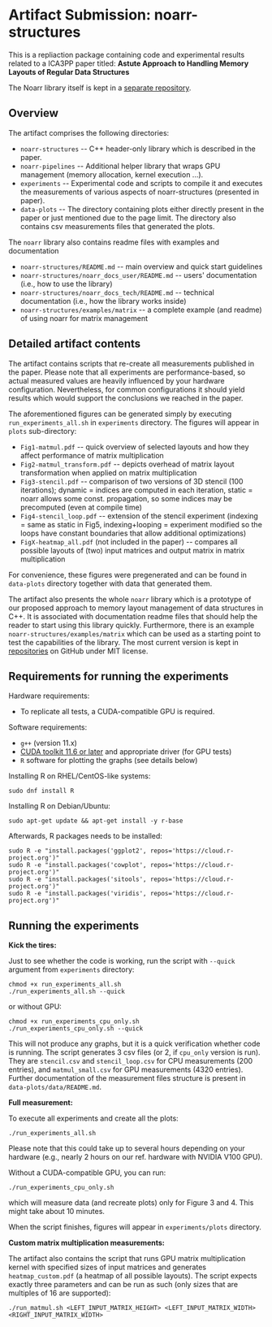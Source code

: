# Artifact Submission: noarr-structures

This is a repliaction package containing code and experimental results related to a ICA3PP paper titled:  **Astute Approach to Handling Memory Layouts of Regular Data Structures**
<!-- ICA3PP submission number for the paper: **75** -->

The Noarr library itself is kept in a [separate repository](https://github.com/ParaCoToUl/noarr-structures).

## Overview

The artifact comprises the following directories:

* `noarr-structures` -- C++ header-only library which is described in the paper.
* `noarr-pipelines` -- Additional helper library that wraps GPU management (memory allocation, kernel execution ...).
* `experiments` -- Experimental code and scripts to compile it and executes the measurements of various aspects of noarr-structures (presented in paper).
* `data-plots` -- The directory containing plots either directly present in the paper or just mentioned due to the page limit. The directory also contains csv measurements files that generated the plots.

The `noarr` library also contains readme files with examples and documentation

* `noarr-structures/README.md` -- main overview and quick start guidelines
* `noarr-structures/noarr_docs_user/README.md` -- users' documentation (i.e., how to use the library)
* `noarr-structures/noarr_docs_tech/README.md` -- technical documentation (i.e., how the library works inside)
* `noarr-structures/examples/matrix` -- a complete example (and readme) of using noarr for matrix management

## Detailed artifact contents

The artifact contains scripts that re-create all measurements published in the paper. Please note that all experiments are performance-based, so actual measured values are heavily influenced by your hardware configuration. Nevertheless, for common configurations it should yield results which would support the conclusions we reached in the paper.

The aforementioned figures can be generated simply by executing `run_experiments_all.sh` in `experiments` directory. The figures will appear in `plots` sub-directory:

* `Fig1-matmul.pdf` -- quick overview of selected layouts and how they affect performance of matrix multiplication
* `Fig2-matmul_transform.pdf` -- depicts overhead of matrix layout transformation when applied on matrix multiplication
* `Fig3-stencil.pdf` -- comparison of two versions of 3D stencil (100 iterations); dynamic = indices are computed in each iteration, static = noarr allows some const. propagation, so some indices may be precomputed (even at compile time)
* `Fig4-stencil_loop.pdf` -- extension of the stencil experiment (indexing = same as static in Fig5, indexing+looping = experiment modified so the loops have constant boundaries that allow additional optimizations)
* `FigX-heatmap_all.pdf` (not included in the paper) -- compares all possible layouts of (two) input matrices and output matrix in matrix multiplication

For convenience, these figures were pregenerated and can be found in `data-plots` directory together with data that generated them.

The artifact also presents the whole `noarr` library which is a prototype of our proposed approach to memory layout management of data structures in C++. It is associated with documentation readme files that should help the reader to start using this library quickly. Furthermore, there is an example `noarr-structures/examples/matrix` which can be used as a starting point to test the capabilities of the library. The most current version is kept in [repositories](https://github.com/ParaCoToUl) on GitHub under MIT license.

## Requirements for running the experiments

Hardware requirements:

* To replicate all tests, a CUDA-compatible GPU is required.

Software requirements:

* `g++` (version 11.x)
* [CUDA toolkit 11.6 or later](https://developer.nvidia.com/cuda-downloads) and appropriate driver (for GPU tests)
* `R` software for plotting the graphs (see details below)

Installing R on RHEL/CentOS-like systems:
```
sudo dnf install R
```

Installing R on Debian/Ubuntu:
```
sudo apt-get update && apt-get install -y r-base
```

Afterwards, R packages needs to be installed:
```
sudo R -e "install.packages('ggplot2', repos='https://cloud.r-project.org')"
sudo R -e "install.packages('cowplot', repos='https://cloud.r-project.org')"
sudo R -e "install.packages('sitools', repos='https://cloud.r-project.org')" 
sudo R -e "install.packages('viridis', repos='https://cloud.r-project.org')" 
```

## Running the experiments

**Kick the tires:**

Just to see whether the code is working, run the script with `--quick` argument from `experiments` directory:
```
chmod +x run_experiments_all.sh
./run_experiments_all.sh --quick
```
or without GPU:
```
chmod +x run_experiments_cpu_only.sh
./run_experiments_cpu_only.sh --quick
```
This will not produce any graphs, but it is a quick verification whether code is running. The script generates 3 csv files (or 2, if `cpu_only` version is run). They are `stencil.csv` and `stencil_loop.csv` for CPU measurements (200 entries), and `matmul_small.csv` for GPU measurements (4320 entries). Further documentation of the measurement files structure is present in `data-plots/data/README.md`.


**Full measurement:**

To execute all experiments and create all the plots:
```
./run_experiments_all.sh
```
Please note that this could take up to several hours depending on your hardware (e.g., nearly 2 hours on our ref. hardware with NVIDIA V100 GPU).

Without a CUDA-compatible GPU, you can run:
```
./run_experiments_cpu_only.sh
```
which will measure data (and recreate plots) only for Figure 3 and 4. This might take about 10 minutes. 

When the script finishes, figures will appear in `experiments/plots` directory.


**Custom matrix multiplication measurements:**

The artifact also contains the script that runs GPU matrix multiplication kernel with specified sizes of input matrices and generates `heatmap_custom.pdf` (a heatmap of all possible layouts). The script expects exactly three parameters and can be run as such (only sizes that are multiples of 16 are supported):
```
./run_matmul.sh <LEFT_INPUT_MATRIX_HEIGHT> <LEFT_INPUT_MATRIX_WIDTH> <RIGHT_INPUT_MATRIX_WIDTH>
```
